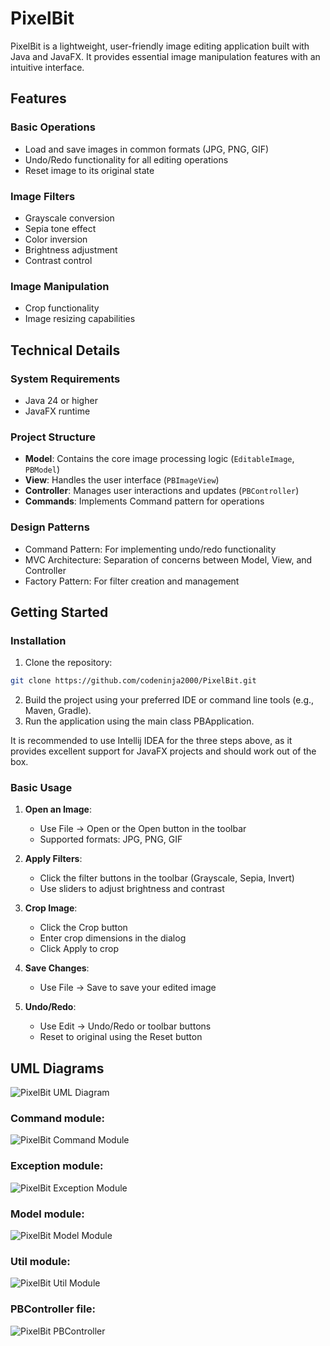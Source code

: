 # PixelBit

PixelBit is a lightweight, user-friendly image editing application built with Java and JavaFX. It provides essential image manipulation features with an intuitive interface.

## Features

### Basic Operations
- Load and save images in common formats (JPG, PNG, GIF)
- Undo/Redo functionality for all editing operations
- Reset image to its original state

### Image Filters
- Grayscale conversion
- Sepia tone effect
- Color inversion
- Brightness adjustment
- Contrast control

### Image Manipulation
- Crop functionality
- Image resizing capabilities

## Technical Details

### System Requirements
- Java 24 or higher
- JavaFX runtime

### Project Structure
- **Model**: Contains the core image processing logic (`EditableImage`, `PBModel`)
- **View**: Handles the user interface (`PBImageView`)
- **Controller**: Manages user interactions and updates (`PBController`)
- **Commands**: Implements Command pattern for operations

### Design Patterns
- Command Pattern: For implementing undo/redo functionality
- MVC Architecture: Separation of concerns between Model, View, and Controller
- Factory Pattern: For filter creation and management



## Getting Started

### Installation
1. Clone the repository:
```bash
git clone https://github.com/codeninja2000/PixelBit.git
```
2. Build the project using your preferred IDE or command line tools (e.g., Maven, Gradle).
3. Run the application using the main class PBApplication.

It is recommended to use Intellij IDEA for the three steps above, as it provides excellent support
for JavaFX projects and should work out of the box.

### Basic Usage
1. **Open an Image**:
    - Use File → Open or the Open button in the toolbar
    - Supported formats: JPG, PNG, GIF

2. **Apply Filters**:
    - Click the filter buttons in the toolbar (Grayscale, Sepia, Invert)
    - Use sliders to adjust brightness and contrast

3. **Crop Image**:
    - Click the Crop button
    - Enter crop dimensions in the dialog
    - Click Apply to crop

4. **Save Changes**:
    - Use File → Save to save your edited image

5. **Undo/Redo**:
    - Use Edit → Undo/Redo or toolbar buttons
    - Reset to original using the Reset button

## UML Diagrams
![PixelBit UML Diagram](/src/main/resources/uml/PixelBit_ClassStructure.png)

### Command module:
![PixelBit Command Module](/src/main/resources/uml/command.png)

### Exception module:
![PixelBit Exception Module](/src/main/resources/uml/exception.png)

### Model module:
![PixelBit Model Module](/src/main/resources/uml/model.png)

### Util module:
![PixelBit Util Module](/src/main/resources/uml/util.png)

### PBController file:
![PixelBit PBController](/src/main/resources/uml/PBController.png)
